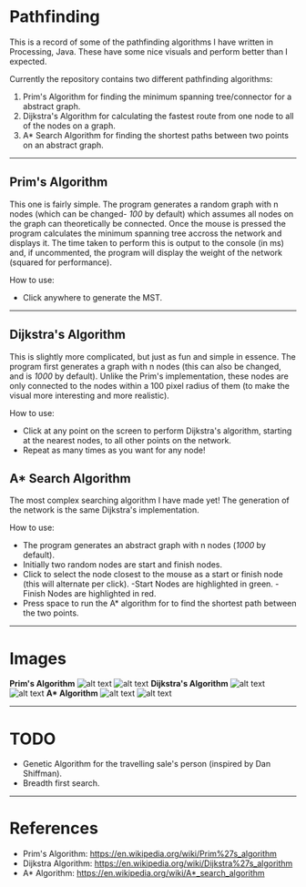 # Pathfinding
This is a record of some of the pathfinding algorithms I have written in Processing, Java.
These have some nice visuals and perform better than I expected.

Currently the repository contains two different pathfinding algorithms:
1. Prim's Algorithm for finding the minimum spanning tree/connector for a abstract graph.
2. Dijkstra's Algorithm for calculating the fastest route from one node to all of the nodes on a graph.
3. A\* Search Algorithm for finding the shortest paths between two points on an abstract graph.

***

## Prim's Algorithm
This one is fairly simple. The program generates a random graph with n nodes (which can be changed- _100_ by default) which assumes all nodes on the graph can theoretically be connected. Once the mouse is pressed the program calculates the minimum spanning tree accross the network and displays it. The time taken to perform this is output to the console (in ms) and, if uncommented, the program will display the weight of the network (squared for performance). 

How to use: 
* Click anywhere to generate the MST.

***

## Dijkstra's Algorithm 
This is slightly more complicated, but just as fun and simple in essence. The program first generates a graph with n nodes (this can also be changed, and is _1000_ by default). Unlike the Prim's implementation, these nodes are only connected to the nodes within a 100 pixel radius of them (to make the visual more interesting and more realistic). 

How to use:
* Click at any point on the screen to perform Dijkstra's algorithm, starting at the nearest nodes, to all other points on the network.
* Repeat as many times as you want for any node!

## A\* Search Algorithm
The most complex searching algorithm I have made yet! The generation of the network is the same Dijkstra's implementation.

How to use: 
* The program generates an abstract graph with n nodes (_1000_ by default).
* Initially two random nodes are start and finish nodes.
* Click to select the node closest to the mouse as a start or finish node (this will alternate per click).
  -Start Nodes are highlighted in green.
  -Finish Nodes are highlighted in red.
* Press space to run the A\* algorithm for to find the shortest path between the two points.

***

# Images

**Prim's Algorithm**
![alt text](http://i.imgur.com/FvKMpfb.png "Pre-calculation Prim's Graph")
![alt text](http://i.imgur.com/6mGaJrz.png "Post calculation Prim's Minimum Spanning Tree")
**Dijkstra's Algorithm**
![alt text](http://i.imgur.com/CiDPzYD.jpg "Pre-calculation Dijstra's Network")
![alt text](http://i.imgur.com/yuCNYeZ.jpg "Post calculation Dijstra's Graph with minimum path from an arbitrary starting vertex to all other vertices")
**A\* Algorithm**
![alt text](http://i.imgur.com/71BI0PH.jpg "Pre-calculation A\* Network")
![alt text](http://i.imgur.com/9ibtPt8.jpg "Post calculation A\* shortest route between two nodes")

***

# TODO
* Genetic Algorithm for the travelling sale's person (inspired by Dan Shiffman).
* Breadth first search.

***

# References

* Prim's Algorithm: https://en.wikipedia.org/wiki/Prim%27s_algorithm
* Dijkstra Algorithm: https://en.wikipedia.org/wiki/Dijkstra%27s_algorithm
* A\* Algorithm: https://en.wikipedia.org/wiki/A*_search_algorithm


